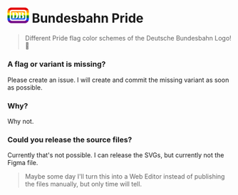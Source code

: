 # <img src="pride.png" width="48px"> Bundesbahn Pride
> Different Pride flag color schemes of the Deutsche Bundesbahn Logo! 🌈

### A flag or variant is missing?
Please create an issue.
I will create and commit the missing variant as soon as possible.

### Why?
Why not.

### Could you release the source files?
Currently that's not possible. I can release the SVGs, but currently not the Figma file.

> Maybe some day I'll turn this into a Web Editor instead of publishing the files manually, but only time will tell.
